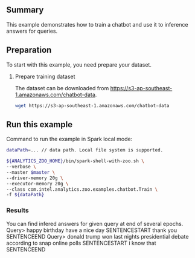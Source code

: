 ## Summary
This example demonstrates how to train a chatbot and use it to inference answers for queries.

## Preparation

To start with this example, you need prepare your dataset.

1. Prepare training dataset

    The dataset can be downloaded from https://s3-ap-southeast-1.amazonaws.com/chatbot-data.
    
    ```bash
    wget https://s3-ap-southeast-1.amazonaws.com/chatbot-data
    ```

## Run this example

Command to run the example in Spark local mode:
```bash
dataPath=... // data path. Local file system is supported.

${ANALYTICS_ZOO_HOME}/bin/spark-shell-with-zoo.sh \
--verbose \
--master $master \
--driver-memory 20g \
--executor-memory 20g \
--class com.intel.analytics.zoo.examples.chatbot.Train \
-f ${dataPath}
```

### Results
You can find infered answers for given query at end of several epochs.
Query> happy birthday have a nice day
SENTENCESTART thank you  SENTENCEEND
Query> donald trump won last nights presidential debate according to snap online polls
SENTENCESTART i know that SENTENCEEND
